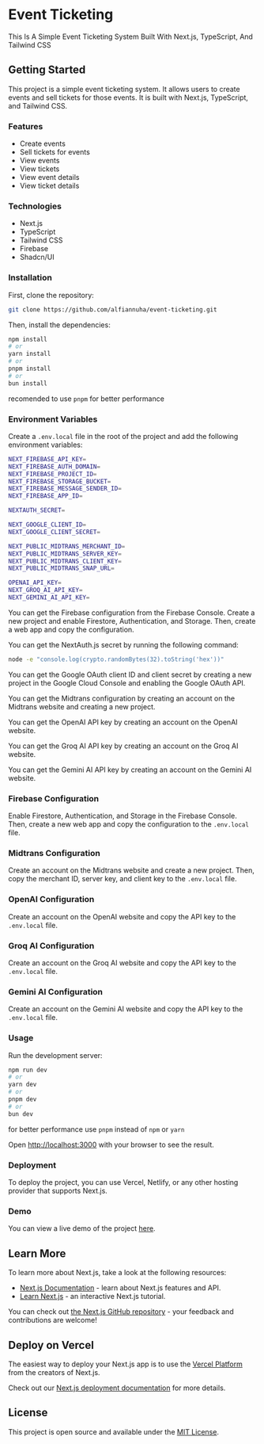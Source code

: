 # Event Ticketing

This Is A Simple Event Ticketing System Built With Next.js, TypeScript, And Tailwind CSS

## Getting Started

This project is a simple event ticketing system. It allows users to create events and sell tickets for those events. It is built with Next.js, TypeScript, and Tailwind CSS.

### Features

- Create events
- Sell tickets for events
- View events
- View tickets
- View event details
- View ticket details

### Technologies

- Next.js
- TypeScript
- Tailwind CSS
- Firebase
- Shadcn/UI

### Installation

First, clone the repository:

```bash
git clone https://github.com/alfiannuha/event-ticketing.git
```

Then, install the dependencies:

```bash
npm install
# or
yarn install
# or
pnpm install
# or
bun install
```
recomended to use `pnpm` for better performance

### Environment Variables

Create a `.env.local` file in the root of the project and add the following environment variables:

```bash
NEXT_FIREBASE_API_KEY=
NEXT_FIREBASE_AUTH_DOMAIN=
NEXT_FIREBASE_PROJECT_ID=
NEXT_FIREBASE_STORAGE_BUCKET=
NEXT_FIREBASE_MESSAGE_SENDER_ID=
NEXT_FIREBASE_APP_ID=

NEXTAUTH_SECRET=

NEXT_GOOGLE_CLIENT_ID=
NEXT_GOOGLE_CLIENT_SECRET=

NEXT_PUBLIC_MIDTRANS_MERCHANT_ID=
NEXT_PUBLIC_MIDTRANS_SERVER_KEY=
NEXT_PUBLIC_MIDTRANS_CLIENT_KEY=
NEXT_PUBLIC_MIDTRANS_SNAP_URL=

OPENAI_API_KEY=
NEXT_GROQ_AI_API_KEY=
NEXT_GEMINI_AI_API_KEY=
```

You can get the Firebase configuration from the Firebase Console. Create a new project and enable Firestore, Authentication, and Storage. Then, create a web app and copy the configuration.

You can get the NextAuth.js secret by running the following command:

```bash
node -e "console.log(crypto.randomBytes(32).toString('hex'))"
```

You can get the Google OAuth client ID and client secret by creating a new project in the Google Cloud Console and enabling the Google OAuth API.

You can get the Midtrans configuration by creating an account on the Midtrans website and creating a new project.

You can get the OpenAI API key by creating an account on the OpenAI website.

You can get the Groq AI API key by creating an account on the Groq AI website.

You can get the Gemini AI API key by creating an account on the Gemini AI website.

### Firebase Configuration

Enable Firestore, Authentication, and Storage in the Firebase Console. Then, create a new web app and copy the configuration to the `.env.local` file.

### Midtrans Configuration

Create an account on the Midtrans website and create a new project. Then, copy the merchant ID, server key, and client key to the `.env.local` file.

### OpenAI Configuration

Create an account on the OpenAI website and copy the API key to the `.env.local` file.

### Groq AI Configuration

Create an account on the Groq AI website and copy the API key to the `.env.local` file.

### Gemini AI Configuration

Create an account on the Gemini AI website and copy the API key to the `.env.local` file.

### Usage

Run the development server:

```bash
npm run dev
# or
yarn dev
# or
pnpm dev
# or
bun dev
```

for better performance use `pnpm` instead of `npm` or `yarn`

Open [http://localhost:3000](http://localhost:3000) with your browser to see the result.

### Deployment

To deploy the project, you can use Vercel, Netlify, or any other hosting provider that supports Next.js.

### Demo

You can view a live demo of the project [here](https://event-ticketing-prod.vercel.app/).

## Learn More

To learn more about Next.js, take a look at the following resources:

- [Next.js Documentation](https://nextjs.org/docs) - learn about Next.js features and API.
- [Learn Next.js](https://nextjs.org/learn) - an interactive Next.js tutorial.

You can check out [the Next.js GitHub repository](https://github.com/vercel/next.js/) - your feedback and contributions are welcome!

## Deploy on Vercel

The easiest way to deploy your Next.js app is to use the [Vercel Platform](https://vercel.com/new?utm_medium=default-template&filter=next.js&utm_source=create-next-app&utm_campaign=create-next-app-readme) from the creators of Next.js.

Check out our [Next.js deployment documentation](https://nextjs.org/docs/deployment) for more details.

## License

This project is open source and available under the [MIT License](LICENSE).
```
